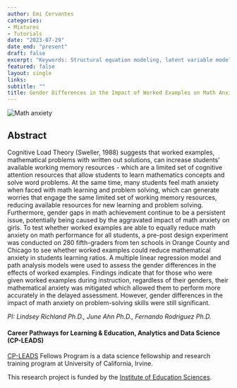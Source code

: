 ```yaml
---
author: Emi Cervantes
categories:
- Mixtures
- Tutorials
date: "2023-07-29"
date_end: "present"
draft: false
excerpt: "Keywords: Structural equation modeling, latent variable modeling, randomized controlled trials, math anxiety, Cognitive Load theory"
featured: false
layout: single
links:
subtitle: ""
title: Gender Differences in the Impact of Worked Examples on Math Anxiety
---
```

![Math anxiety](/research/math-anxiety/math-anxiety2.png)

## Abstract

Cognitive Load Theory (Sweller, 1988) suggests that worked examples, mathematical problems with written out solutions, can increase students’ available working memory resources - which are a limited set of cognitive attention resources that allow students to learn mathematics concepts and solve word problems. At the same time, many students feel math anxiety when faced with math learning and problem solving, which can generate worries that engage the same limited set of working memory resources, reducing available resources for new learning and problem solving. Furthermore, gender gaps in math achievement continue to be a persistent issue, potentially being caused by the aggravated impact of math anxiety on girls. To test whether worked examples are able to equally reduce math anxiety on math performance for all students, a pre-post design experiment was conducted on 280 fifth-graders from ten schools in Orange County and Chicago to see whether worked examples could reduce mathematical anxiety in students learning ratios. A multiple linear regression model and path analysis models were used to assess the gender differences in the effects of worked examples. Findings indicate that for those who were given worked examples during instruction, regardless of their genders, their mathematical anxiety was mitigated which allowed them to perform more accurately in the delayed assessment. However, gender differences in the impact of math anxiety on problem-solving skills were still significant.

*PI: Lindsey Richland Ph.D., June Ahn Ph.D., Fernando Rodriguez Ph.D.*

#### Career Pathways for Learning & Education, Analytics and Data Science (CP-LEADS)

[CP-LEADS](https://sites.uci.edu/cpleads/) Fellows Program is a data science fellowship and research training program at University of California, Irvine. 

This research project is funded by the [Institute of Education Sciences](https://ies.ed.gov/funding/grantsearch/details.asp?ID=4600).

